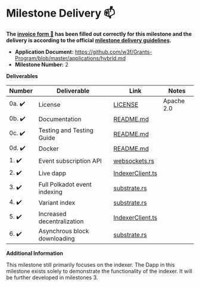 # Milestone Delivery :mailbox:

**The [invoice form :pencil:](https://docs.google.com/forms/d/e/1FAIpQLSfmNYaoCgrxyhzgoKQ0ynQvnNRoTmgApz9NrMp-hd8mhIiO0A/viewform) has been filled out correctly for this milestone and the delivery is according to the official [milestone delivery guidelines](https://github.com/w3f/Grants-Program/blob/master/docs/Support%20Docs/milestone-deliverables-guidelines.md).**  

* **Application Document:** https://github.com/w3f/Grants-Program/blob/master/applications/hybrid.md 
* **Milestone Number:** 2

**Deliverables**

| Number | Deliverable | Link | Notes |
| -------| ----------- | ---- | ----- |
| 0a. :heavy_check_mark: | License | [LICENSE](https://github.com/hybrid-explorer/hybrid-indexer/blob/milestone-2/LICENSE) | Apache 2.0 | 
| 0b. :heavy_check_mark: | Documentation | [README.md](https://github.com/hybrid-explorer/hybrid-indexer/blob/milestone-2/README.md) | | 
| 0c. :heavy_check_mark: | Testing and Testing Guide | [README.md](https://github.com/hybrid-explorer/hybrid-indexer/blob/milestone-2/README.md#testing-guide) | | 
| 0d. :heavy_check_mark: | Docker | [README.md](https://github.com/hybrid-explorer/hybrid-indexer/blob/milestone-2/README.md#docker) | | 
| 1. :heavy_check_mark: | Event subscription API | [websockets.rs](https://github.com/hybrid-explorer/hybrid-indexer/blob/milestone-2/src/websockets.rs#L415) | | 
| 2. :heavy_check_mark: | Live dapp | [IndexerClient.ts](https://github.com/hybrid-explorer/hybrid-dapp/blob/milestone-2/src/lib/IndexerClient.ts#L112)| | 
| 3. :heavy_check_mark: | Full Polkadot event indexing | [substrate.rs](https://github.com/hybrid-explorer/hybrid-indexer/blob/milestone-2/src/substrate.rs#L377) | | 
| 4. :heavy_check_mark: | Variant index | [substrate.rs](https://github.com/hybrid-explorer/hybrid-indexer/blob/milestone-2/src/substrate.rs#L235) | | 
| 5. :heavy_check_mark: | Increased decentralization | [IndexerClient.ts](https://github.com/hybrid-explorer/hybrid-dapp/blob/milestone-2/src/lib/IndexerClient.ts#L12) | | 
| 6. :heavy_check_mark: | Asynchrous block downloading | [substrate.rs](https://github.com/hybrid-explorer/hybrid-indexer/blob/milestone-2/src/substrate.rs#L536) | | 

**Additional Information**

This milestone still primarily focuses on the indexer. The Dapp in this milestone exists solely to demonstrate the functionality of the indexer. It will be further developed in milestones 3.
